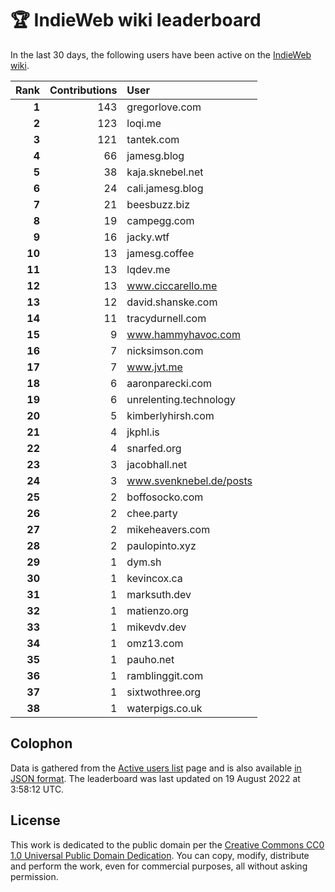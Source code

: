 # 🏆 IndieWeb wiki leaderboard

In the last 30 days, the following users have been active on the [IndieWeb wiki](https://indieweb.org).

| Rank | Contributions | User |
|-----:|--------------:|:-----|
| **1** | 143 | gregorlove.com |
| **2** | 123 | loqi.me |
| **3** | 121 | tantek.com |
| **4** | 66 | jamesg.blog |
| **5** | 38 | kaja.sknebel.net |
| **6** | 24 | cali.jamesg.blog |
| **7** | 21 | beesbuzz.biz |
| **8** | 19 | campegg.com |
| **9** | 16 | jacky.wtf |
| **10** | 13 | jamesg.coffee |
| **11** | 13 | lqdev.me |
| **12** | 13 | www.ciccarello.me |
| **13** | 12 | david.shanske.com |
| **14** | 11 | tracydurnell.com |
| **15** | 9 | www.hammyhavoc.com |
| **16** | 7 | nicksimson.com |
| **17** | 7 | www.jvt.me |
| **18** | 6 | aaronparecki.com |
| **19** | 6 | unrelenting.technology |
| **20** | 5 | kimberlyhirsh.com |
| **21** | 4 | jkphl.is |
| **22** | 4 | snarfed.org |
| **23** | 3 | jacobhall.net |
| **24** | 3 | www.svenknebel.de/posts |
| **25** | 2 | boffosocko.com |
| **26** | 2 | chee.party |
| **27** | 2 | mikeheavers.com |
| **28** | 2 | paulopinto.xyz |
| **29** | 1 | dym.sh |
| **30** | 1 | kevincox.ca |
| **31** | 1 | marksuth.dev |
| **32** | 1 | matienzo.org |
| **33** | 1 | mikevdv.dev |
| **34** | 1 | omz13.com |
| **35** | 1 | pauho.net |
| **36** | 1 | ramblinggit.com |
| **37** | 1 | sixtwothree.org |
| **38** | 1 | waterpigs.co.uk |


## Colophon

Data is gathered from the [Active users list](https://indieweb.org/Special:ActiveUsers) page and is also available [in JSON format](https://github.com/jgarber623/indieweb-wiki-leaderboard/blob/main/data/leaderboard.json). The leaderboard was last updated on 19 August 2022 at 3:58:12 UTC.

## License

This work is dedicated to the public domain per the [Creative Commons CC0 1.0 Universal Public Domain Dedication](https://creativecommons.org/publicdomain/zero/1.0/). You can copy, modify, distribute and perform the work, even for commercial purposes, all without asking permission.
